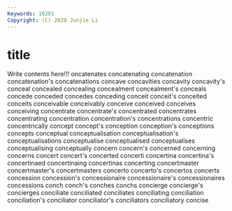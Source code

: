 ```yaml
---
Keywords: 10281
Copyright: (C) 2020 Junjie Li
---
```


# title

Write contents here!!!
oncatenates 
concatenating 
concatenation 
concatenation's 
concatenations
concave 
concavities 
concavity 
concavity's 
conceal 
concealed 
concealing 
concealment 
concealment's 
conceals
concede 
conceded 
concedes 
conceding 
conceit 
conceit's 
conceited 
conceits 
conceivable 
conceivably
conceive 
conceived 
conceives 
conceiving 
concentrate 
concentrate's 
concentrated 
concentrates 
concentrating 
concentration
concentration's 
concentrations 
concentric 
concentrically 
concept 
concept's 
conception 
conception's 
conceptions 
concepts
conceptual 
conceptualisation 
conceptualisation's 
conceptualisations 
conceptualise 
conceptualised 
conceptualises 
conceptualising 
conceptually 
concern
concern's 
concerned 
concerning 
concerns 
concert 
concert's 
concerted 
concerti 
concertina 
concertina's
concertinaed 
concertinaing 
concertinas 
concerting 
concertmaster 
concertmaster's 
concertmasters 
concerto 
concerto's 
concertos
concerts 
concession 
concession's 
concessionaire 
concessionaire's 
concessionaires 
concessions 
conch 
conch's 
conches
conchs 
concierge 
concierge's 
concierges 
conciliate 
conciliated 
conciliates 
conciliating 
conciliation 
conciliation's
conciliator 
conciliator's 
conciliators 
conciliatory 
concise 
